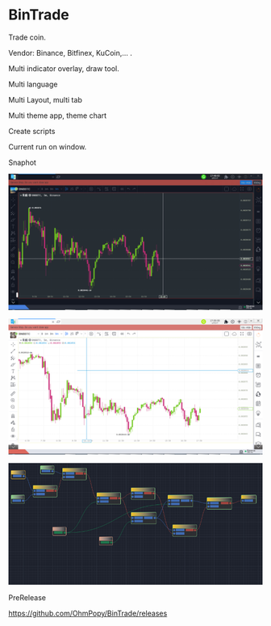 # BinTrade
Trade coin. 

Vendor: Binance, Bitfinex, KuCoin,... . 

Multi indicator overlay, draw tool.

Multi language

Multi Layout, multi tab

Multi theme app, theme chart

Create scripts

Current run on window.


Snaphot


![alt text](https://github.com/OhmPopy/BinTrade/blob/master/v1%201.png)

![alt text](https://github.com/OhmPopy/BinTrade/blob/master/v1%202.png)


![alt text](https://github.com/OhmPopy/BinTrade/blob/master/visual%20editor.png)

PreRelease

https://github.com/OhmPopy/BinTrade/releases
